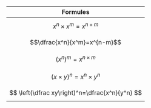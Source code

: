 
| Formules                                        |
| ----------------------------------------------- |
| $$x^n\times x^m=x^{n+m}$$                       |
| $$\dfrac{x^n}{x^m}=x^{n-m}$$                    |
| $$ \left(x^n\right)^m=x^{n\times m} $$          |
| $$ (x\times y)^n=x^n\times y^n $$               |
| $$ \left(\dfrac xy\right)^n=\dfrac{x^n}{y^n} $$ |
